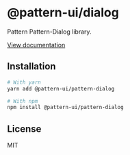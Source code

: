 # @pattern-ui/dialog

Pattern Pattern-Dialog library.

[View documentation](https://pattern.icu/)

## Installation

```sh
# With yarn
yarn add @pattern-ui/pattern-dialog

# With npm
npm install @pattern-ui/pattern-dialog
```

## License

MIT
